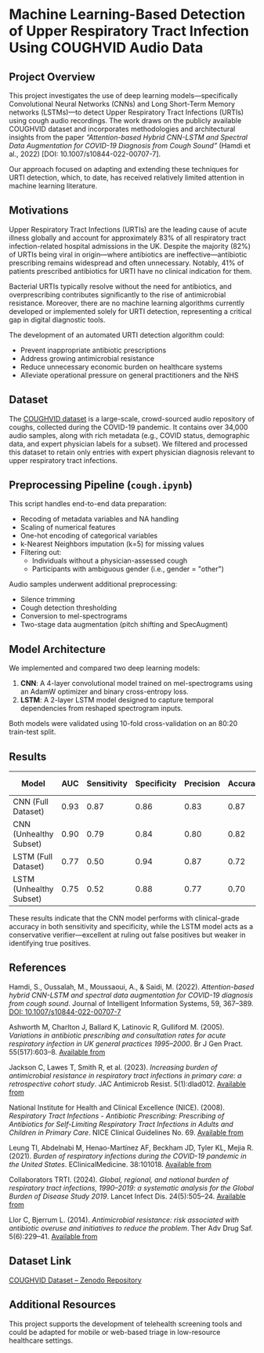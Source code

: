 # Machine Learning-Based Detection of Upper Respiratory Tract Infection Using COUGHVID Audio Data

## Project Overview

This project investigates the use of deep learning models—specifically Convolutional Neural Networks (CNNs) and Long Short-Term Memory networks (LSTMs)—to detect Upper Respiratory Tract Infections (URTIs) using cough audio recordings. The work draws on the publicly available COUGHVID dataset and incorporates methodologies and architectural insights from the paper _“Attention-based Hybrid CNN-LSTM and Spectral Data Augmentation for COVID-19 Diagnosis from Cough Sound”_ (Hamdi et al., 2022) [DOI: 10.1007/s10844-022-00707-7].

Our approach focused on adapting and extending these techniques for URTI detection, which, to date, has received relatively limited attention in machine learning literature.

## Motivations

Upper Respiratory Tract Infections (URTIs) are the leading cause of acute illness globally and account for approximately 83% of all respiratory tract infection-related hospital admissions in the UK. Despite the majority (82%) of URTIs being viral in origin—where antibiotics are ineffective—antibiotic prescribing remains widespread and often unnecessary. Notably, 41% of patients prescribed antibiotics for URTI have no clinical indication for them.

Bacterial URTIs typically resolve without the need for antibiotics, and overprescribing contributes significantly to the rise of antimicrobial resistance. Moreover, there are no machine learning algorithms currently developed or implemented solely for URTI detection, representing a critical gap in digital diagnostic tools.

The development of an automated URTI detection algorithm could:
- Prevent inappropriate antibiotic prescriptions
- Address growing antimicrobial resistance
- Reduce unnecessary economic burden on healthcare systems
- Alleviate operational pressure on general practitioners and the NHS

## Dataset

The [COUGHVID dataset](https://zenodo.org/record/4498364) is a large-scale, crowd-sourced audio repository of coughs, collected during the COVID-19 pandemic. It contains over 34,000 audio samples, along with rich metadata (e.g., COVID status, demographic data, and expert physician labels for a subset). We filtered and processed this dataset to retain only entries with expert physician diagnosis relevant to upper respiratory tract infections.

## Preprocessing Pipeline (`cough.ipynb`)

This script handles end-to-end data preparation:
- Recoding of metadata variables and NA handling
- Scaling of numerical features
- One-hot encoding of categorical variables
- k-Nearest Neighbors imputation (k=5) for missing values
- Filtering out:
  - Individuals without a physician-assessed cough
  - Participants with ambiguous gender (i.e., gender = "other")

Audio samples underwent additional preprocessing:
- Silence trimming  
- Cough detection thresholding  
- Conversion to mel-spectrograms  
- Two-stage data augmentation (pitch shifting and SpecAugment)

## Model Architecture

We implemented and compared two deep learning models:

1. **CNN**: A 4-layer convolutional model trained on mel-spectrograms using an AdamW optimizer and binary cross-entropy loss.
2. **LSTM**: A 2-layer LSTM model designed to capture temporal dependencies from reshaped spectrogram inputs.

Both models were validated using 10-fold cross-validation on an 80:20 train-test split.

## Results

| Model                    | AUC  | Sensitivity | Specificity | Precision | Accuracy | F1 Score |
|--------------------------|------|-------------|-------------|-----------|----------|----------|
| CNN (Full Dataset)       | 0.93 | 0.87        | 0.86        | 0.83      | 0.87     | 0.85     |
| CNN (Unhealthy Subset)   | 0.90 | 0.79        | 0.84        | 0.80      | 0.82     | 0.80     |
| LSTM (Full Dataset)      | 0.77 | 0.50        | 0.94        | 0.87      | 0.72     | 0.64     |
| LSTM (Unhealthy Subset)  | 0.75 | 0.52        | 0.88        | 0.77      | 0.70     | 0.62     |

These results indicate that the CNN model performs with clinical-grade accuracy in both sensitivity and specificity, while the LSTM model acts as a conservative verifier—excellent at ruling out false positives but weaker in identifying true positives.

## References

Hamdi, S., Oussalah, M., Moussaoui, A., & Saidi, M. (2022). _Attention-based hybrid CNN-LSTM and spectral data augmentation for COVID-19 diagnosis from cough sound_. Journal of Intelligent Information Systems, 59, 367–389. [DOI: 10.1007/s10844-022-00707-7](https://doi.org/10.1007/s10844-022-00707-7)

Ashworth M, Charlton J, Ballard K, Latinovic R, Gulliford M. (2005). _Variations in antibiotic prescribing and consultation rates for acute respiratory infection in UK general practices 1995–2000_. Br J Gen Pract. 55(517):603–8. [Available from](https://pmc.ncbi.nlm.nih.gov/articles/PMC1463221/)

Jackson C, Lawes T, Smith R, et al. (2023). _Increasing burden of antimicrobial resistance in respiratory tract infections in primary care: a retrospective cohort study_. JAC Antimicrob Resist. 5(1):dlad012. [Available from](https://academic.oup.com/jacamr/article/5/1/dlad012/7034538)

National Institute for Health and Clinical Excellence (NICE). (2008). _Respiratory Tract Infections - Antibiotic Prescribing: Prescribing of Antibiotics for Self-Limiting Respiratory Tract Infections in Adults and Children in Primary Care_. NICE Clinical Guidelines No. 69. [Available from](https://www.ncbi.nlm.nih.gov/books/NBK53632/)

Leung TI, Abdelnabi M, Henao-Martínez AF, Beckham JD, Tyler KL, Mejia R. (2021). _Burden of respiratory infections during the COVID-19 pandemic in the United States_. EClinicalMedicine. 38:101018. [Available from](https://www.thelancet.com/journals/eclinm/article/PIIS25895370%2821%2900266-2/)

Collaborators TRTI. (2024). _Global, regional, and national burden of respiratory tract infections, 1990–2019: a systematic analysis for the Global Burden of Disease Study 2019_. Lancet Infect Dis. 24(5):505–24. [Available from](https://www.thelancet.com/journals/laninf/article/PIIS1473-3099%2824%2900430-4/)

Llor C, Bjerrum L. (2014). _Antimicrobial resistance: risk associated with antibiotic overuse and initiatives to reduce the problem_. Ther Adv Drug Saf. 5(6):229–41. [Available from](https://pmc.ncbi.nlm.nih.gov/articles/PMC6323860/)

## Dataset Link

[COUGHVID Dataset – Zenodo Repository](https://zenodo.org/record/4498364)

## Additional Resources

This project supports the development of telehealth screening tools and could be adapted for mobile or web-based triage in low-resource healthcare settings.
